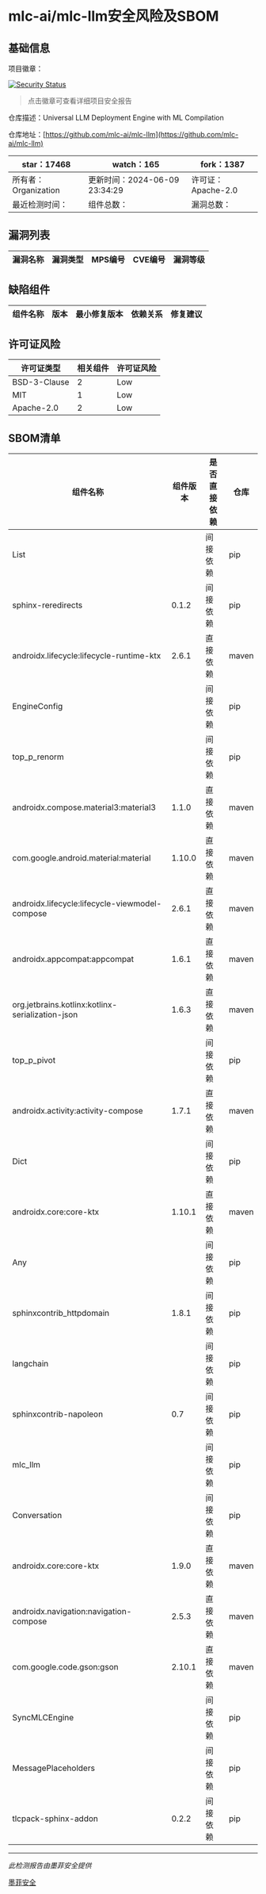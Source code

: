 # mlc-ai/mlc-llm安全风险及SBOM

## 基础信息

项目徽章：

[![Security Status](https://www.murphysec.com/platform3/v31/badge/1799872828526477312.svg)](https://www.murphysec.com/console/report/1691514838721519616/1799872828526477312)

> 点击徽章可查看详细项目安全报告

仓库描述：Universal LLM Deployment Engine with ML Compilation

仓库地址：[https://github.com/mlc-ai/mlc-llm](https://github.com/mlc-ai/mlc-llm)

| star：17468 | watch：165 | fork：1387 |
| ----------- | -------------- | ------------ |
| 所有者：Organization | 更新时间：2024-06-09 23:34:29 | 许可证：Apache-2.0 |
| 最近检测时间： | 组件总数： | 漏洞总数： |




## 漏洞列表

| 漏洞名称 | 漏洞类型 | MPS编号 | CVE编号 | 漏洞等级 |
| ------- | ------ | ------- | ------ | ----- |





## 缺陷组件

| 组件名称 | 版本 | 最小修复版本 | 依赖关系 | 修复建议 |
| -------- | ---- | ------------ | -------- | -------- |





## 许可证风险

| 许可证类型 | 相关组件 | 许可证风险 |
| ---------- | -------- | ---------- |
|BSD-3-Clause|2|Low|
|MIT|1|Low|
|Apache-2.0|2|Low|




## SBOM清单

| 组件名称 | 组件版本 | 是否直接依赖 | 仓库 |
| -------- | -------- | ------------ | ---- |
|List||间接依赖|pip|
|sphinx-reredirects|0.1.2|间接依赖|pip|
|androidx.lifecycle:lifecycle-runtime-ktx|2.6.1|直接依赖|maven|
|EngineConfig||间接依赖|pip|
|top_p_renorm||间接依赖|pip|
|androidx.compose.material3:material3|1.1.0|直接依赖|maven|
|com.google.android.material:material|1.10.0|直接依赖|maven|
|androidx.lifecycle:lifecycle-viewmodel-compose|2.6.1|直接依赖|maven|
|androidx.appcompat:appcompat|1.6.1|直接依赖|maven|
|org.jetbrains.kotlinx:kotlinx-serialization-json|1.6.3|直接依赖|maven|
|top_p_pivot||间接依赖|pip|
|androidx.activity:activity-compose|1.7.1|直接依赖|maven|
|Dict||间接依赖|pip|
|androidx.core:core-ktx|1.10.1|直接依赖|maven|
|Any||间接依赖|pip|
|sphinxcontrib_httpdomain|1.8.1|间接依赖|pip|
|langchain||间接依赖|pip|
|sphinxcontrib-napoleon|0.7|间接依赖|pip|
|mlc_llm||间接依赖|pip|
|Conversation||间接依赖|pip|
|androidx.core:core-ktx|1.9.0|直接依赖|maven|
|androidx.navigation:navigation-compose|2.5.3|直接依赖|maven|
|com.google.code.gson:gson|2.10.1|直接依赖|maven|
|SyncMLCEngine||间接依赖|pip|
|MessagePlaceholders||间接依赖|pip|
|tlcpack-sphinx-addon|0.2.2|间接依赖|pip|


------

*此检测报告由墨菲安全提供*

[墨菲安全](www.murphysec.com)